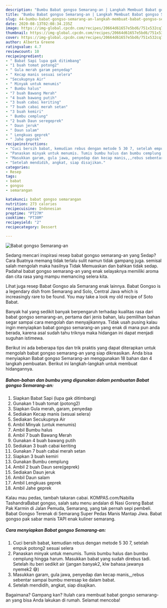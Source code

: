 ```yaml
---
description: "Bumbu Babat gongso Semarang-an | Langkah Membuat Babat gongso Semarang-an Yang Mudah Dan Praktis"
title: "Bumbu Babat gongso Semarang-an | Langkah Membuat Babat gongso Semarang-an Yang Mudah Dan Praktis"
slug: 44-bumbu-babat-gongso-semarang-an-langkah-membuat-babat-gongso-semarang-an-yang-mudah-dan-praktis
date: 2020-08-13T02:08:34.235Z
image: https://img-global.cpcdn.com/recipes/20664d61657e5bd6/751x532cq70/babat-gongso-semarang-an-foto-resep-utama.jpg
thumbnail: https://img-global.cpcdn.com/recipes/20664d61657e5bd6/751x532cq70/babat-gongso-semarang-an-foto-resep-utama.jpg
cover: https://img-global.cpcdn.com/recipes/20664d61657e5bd6/751x532cq70/babat-gongso-semarang-an-foto-resep-utama.jpg
author: Alberta Greene
ratingvalue: 4.7
reviewcount: 10
recipeingredient:
- " Babat Sapi lupa gak ditimbang"
- "1 buah tomat potong2"
- " Gula merah garam penyedap"
- " Kecap manis sesuai selera"
- "Secukupnya Air"
- " Minyak untuk menumis"
- " Bumbu halus"
- "7 buah Bawang Merah"
- "4 buah bawang putih"
- "3 buah cabai keriting"
- "7 buah cabai merah setan"
- "3 buah kemiri"
- " Bumbu cemplung"
- "2 buah Daun seregeprek"
- " Daun jeruk"
- " Daun salam"
- " Lengkuas geprek"
- " Jahe geprek"
recipeinstructions:
- "Cuci bersih babat, kemudian rebus dengan metode 5 30 7, setelah empuk potong2 sesuai selera"
- "Panaskan minyak untuk menumis. Tumis bumbu halus dan bumbu cemplung hingga harum. Masukkan babat yang sudah direbus tadi. Setelah itu beri sedikit air (jangan banyak2, klw bahasa jawanya nyemek2 😅)"
- "Masukkan garam, gula jawa, penyedap dan kecap manis,,,rebus sebentar sampai bumbu meresap ke dalam babat."
- "Setelah mendidih, angkat, siap disajikan."
categories:
- Resep
tags:
- babat
- gongso
- semarangan

katakunci: babat gongso semarangan 
nutrition: 273 calories
recipecuisine: Indonesian
preptime: "PT27M"
cooktime: "PT30M"
recipeyield: "2"
recipecategory: Dessert

---
```



![Babat gongso Semarang-an](https://img-global.cpcdn.com/recipes/20664d61657e5bd6/751x532cq70/babat-gongso-semarang-an-foto-resep-utama.jpg)

Sedang mencari inspirasi resep babat gongso semarang-an yang Sedap? Cara Buatnya memang tidak terlalu sulit namun tidak gampang juga. semisal salah mengolah maka hasilnya Tidak Memuaskan dan bahkan tidak sedap. Padahal babat gongso semarang-an yang enak selayaknya memiliki aroma dan cita rasa yang mampu memancing selera kita.

Lihat juga resep Babat Gongso ala Semarang enak lainnya. Babat Gongso is a legendary dish from Semarang and Solo, Central Java which is increasingly rare to be found. You may take a look my old recipe of Soto Babat.

Banyak hal yang sedikit banyak berpengaruh terhadap kualitas rasa dari babat gongso semarang-an, pertama dari jenis bahan, lalu pemilihan bahan segar sampai cara mengolah dan menyajikannya. Tidak usah pusing kalau ingin menyiapkan babat gongso semarang-an yang enak di mana pun anda berada, karena asal sudah tahu triknya maka hidangan ini dapat menjadi suguhan istimewa.


Berikut ini ada beberapa tips dan trik praktis yang dapat diterapkan untuk mengolah babat gongso semarang-an yang siap dikreasikan. Anda bisa menyiapkan Babat gongso Semarang-an menggunakan 18 bahan dan 4 langkah pembuatan. Berikut ini langkah-langkah untuk membuat hidangannya.

<!--inarticleads1-->

##### Bahan-bahan dan bumbu yang digunakan dalam pembuatan Babat gongso Semarang-an:

1. Siapkan  Babat Sapi (lupa gak ditimbang)
1. Gunakan 1 buah tomat (potong2)
1. Siapkan  Gula merah, garam, penyedap
1. Sediakan  Kecap manis (sesuai selera)
1. Sediakan Secukupnya Air
1. Ambil  Minyak (untuk menumis)
1. Ambil  Bumbu halus
1. Ambil 7 buah Bawang Merah
1. Gunakan 4 buah bawang putih
1. Sediakan 3 buah cabai keriting
1. Gunakan 7 buah cabai merah setan
1. Siapkan 3 buah kemiri
1. Gunakan  Bumbu cemplung
1. Ambil 2 buah Daun sere(geprek)
1. Sediakan  Daun jeruk
1. Ambil  Daun salam
1. Ambil  Lengkuas geprek
1. Ambil  Jahe geprek


Kalau mau pedas, tambah takaran cabai. KOMPAS.com/Nabilla TashandraBabat gongso, salah satu menu andalan di Nasi Goreng Babat Pak Karmin di Jalan Pemuda, Semarang, yang tak pernah sepi pembeli. Babat Gongso Terenak di Semarang Super Pedas Manis Mantap Jiwa. Babat gongso pak sabar manis TAPI enak kuliner semarang. 

<!--inarticleads2-->

##### Cara menyiapkan Babat gongso Semarang-an:

1. Cuci bersih babat, kemudian rebus dengan metode 5 30 7, setelah empuk potong2 sesuai selera
1. Panaskan minyak untuk menumis. Tumis bumbu halus dan bumbu cemplung hingga harum. Masukkan babat yang sudah direbus tadi. Setelah itu beri sedikit air (jangan banyak2, klw bahasa jawanya nyemek2 😅)
1. Masukkan garam, gula jawa, penyedap dan kecap manis,,,rebus sebentar sampai bumbu meresap ke dalam babat.
1. Setelah mendidih, angkat, siap disajikan.




Bagaimana? Gampang kan? Itulah cara membuat babat gongso semarang-an yang bisa Anda lakukan di rumah. Selamat mencoba!
